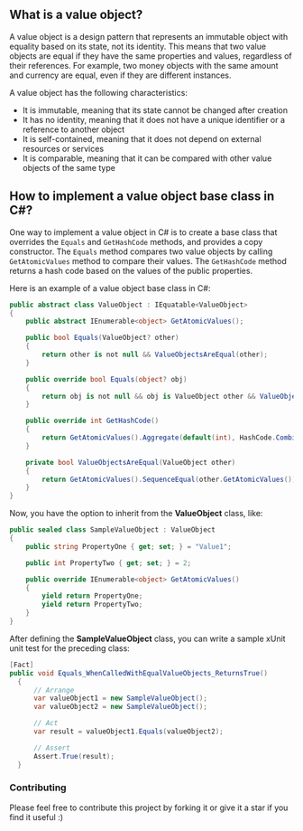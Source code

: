 ## What is a value object?

A value object is a design pattern that represents an immutable object with equality based on its state, not its identity. This means that two value objects are equal if they have the same properties and values, regardless of their references. For example, two money objects with the same amount and currency are equal, even if they are different instances.

A value object has the following characteristics:

- It is immutable, meaning that its state cannot be changed after creation
- It has no identity, meaning that it does not have a unique identifier or a reference to another object
- It is self-contained, meaning that it does not depend on external resources or services
- It is comparable, meaning that it can be compared with other value objects of the same type

## How to implement a value object base class in C#?

One way to implement a value object in C# is to create a base class that overrides the `Equals` and `GetHashCode` methods, and provides a copy constructor. The `Equals` method compares two value objects by calling `GetAtomicValues` method to compare their values. The `GetHashCode` method returns a hash code based on the values of the public properties. 

Here is an example of a value object base class in C#:

```csharp
public abstract class ValueObject : IEquatable<ValueObject>
{    
    public abstract IEnumerable<object> GetAtomicValues();

    public bool Equals(ValueObject? other)
    {
        return other is not null && ValueObjectsAreEqual(other);
    }

    public override bool Equals(object? obj)
    {
        return obj is not null && obj is ValueObject other && ValueObjectsAreEqual(other);
    }    

    public override int GetHashCode()
    {
        return GetAtomicValues().Aggregate(default(int), HashCode.Combine);
    }

    private bool ValueObjectsAreEqual(ValueObject other)
    {
        return GetAtomicValues().SequenceEqual(other.GetAtomicValues());
    }
}
```
Now, you have the option to inherit from the **ValueObject** class, like:

```csharp
public sealed class SampleValueObject : ValueObject
{
    public string PropertyOne { get; set; } = "Value1";

    public int PropertyTwo { get; set; } = 2;

    public override IEnumerable<object> GetAtomicValues()
    {
        yield return PropertyOne;
        yield return PropertyTwo;
    }
}
```

After defining the **SampleValueObject** class, you can write a sample xUnit unit test for the preceding class:

```csharp
[Fact]
public void Equals_WhenCalledWithEqualValueObjects_ReturnsTrue()
  {
      // Arrange
      var valueObject1 = new SampleValueObject();
      var valueObject2 = new SampleValueObject();

      // Act
      var result = valueObject1.Equals(valueObject2);

      // Assert
      Assert.True(result);
  }
```

### Contributing

Please feel free to contribute this project by forking it or give it a star if you find it useful :)
